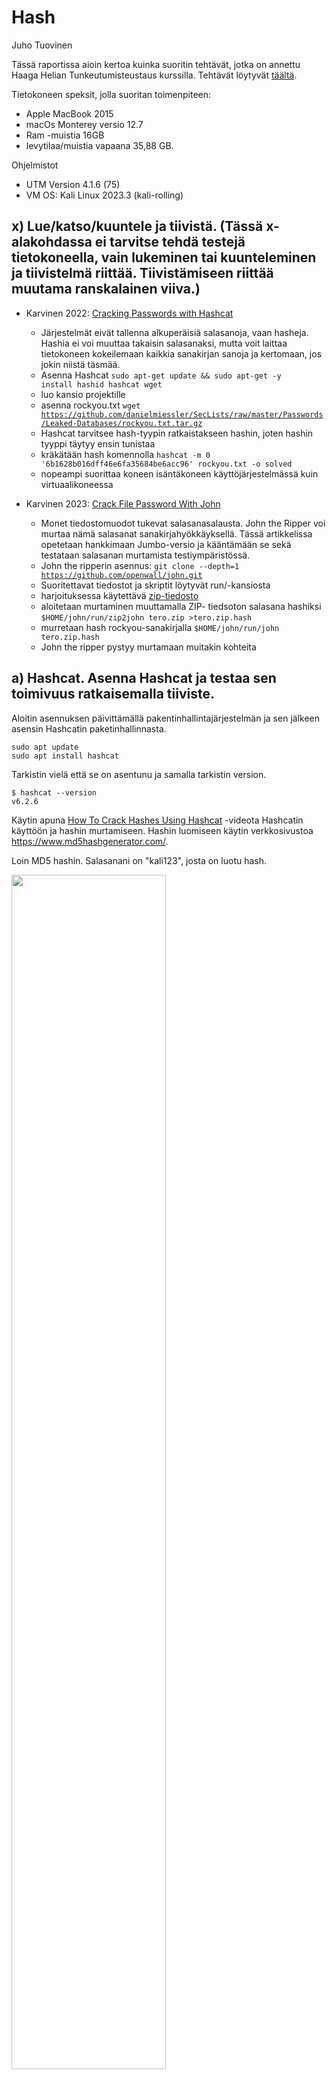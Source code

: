 # Hash
Juho Tuovinen

Tässä raportissa aioin kertoa kuinka suoritin tehtävät, jotka on annettu Haaga Helian Tunkeutumisteustaus kurssilla. Tehtävät löytyvät [täältä](https://terokarvinen.com/2023/eettinen-hakkerointi-2023/#h7-hash).

Tietokoneen speksit, jolla suoritan toimenpiteen:
- Apple MacBook 2015
- macOs Monterey versio 12.7
- Ram -muistia 16GB
- levytilaa/muistia vapaana 35,88 GB.

Ohjelmistot
- UTM Version 4.1.6 (75)
- VM OS: Kali Linux 2023.3 (kali-rolling)


## x) Lue/katso/kuuntele ja tiivistä. (Tässä x-alakohdassa ei tarvitse tehdä testejä tietokoneella, vain lukeminen tai kuunteleminen ja tiivistelmä riittää. Tiivistämiseen riittää muutama ranskalainen viiva.)
- Karvinen 2022: [Cracking Passwords with Hashcat](https://terokarvinen.com/2022/cracking-passwords-with-hashcat/)
  - Järjestelmät eivät tallenna alkuperäisiä salasanoja, vaan hasheja. Hashia ei voi muuttaa takaisin salasanaksi, mutta voit laittaa tietokoneen kokeilemaan kaikkia sanakirjan sanoja ja kertomaan, jos jokin niistä täsmää.
  - Asenna Hashcat <code>sudo apt-get update && sudo apt-get -y install hashid hashcat wget</code>
  - luo kansio projektille
  - asenna rockyou.txt <code>wget https://github.com/danielmiessler/SecLists/raw/master/Passwords/Leaked-Databases/rockyou.txt.tar.gz</code>
  - Hashcat tarvitsee hash-tyypin ratkaistakseen hashin, joten hashin tyyppi täytyy ensin tunistaa
  - kräkätään hash komennolla <code>hashcat -m 0 '6b1628b016dff46e6fa35684be6acc96' rockyou.txt -o solved</code>
  - nopeampi suorittaa koneen isäntäkoneen käyttöjärjestelmässä kuin virtuaalikoneessa

- Karvinen 2023: [Crack File Password With John](https://terokarvinen.com/2023/crack-file-password-with-john/)
  - Monet tiedostomuodot tukevat salasanasalausta. John the Ripper voi murtaa nämä salasanat sanakirjahyökkäyksellä. Tässä artikkelissa opetetaan hankkimaan Jumbo-versio ja kääntämään se sekä testataan salasanan murtamista testiympäristössä.
  - John the ripperin asennus: <code>git clone --depth=1 https://github.com/openwall/john.git</code>
  - Suoritettavat tiedostot ja skriptit löytyvät run/-kansiosta
  - harjoituksessa käytettävä [zip-tiedosto](https://terokarvinen.com/2023/crack-file-password-with-john/tero.zip)
  - aloitetaan murtaminen muuttamalla ZIP- tiedsoton salasana hashiksi <code>$HOME/john/run/zip2john tero.zip >tero.zip.hash</code>
  - murretaan hash rockyou-sanakirjalla <code>$HOME/john/run/john tero.zip.hash </code>
  - John the ripper pystyy murtamaan muitakin kohteita


## a) Hashcat. Asenna Hashcat ja testaa sen toimivuus ratkaisemalla tiiviste.

Aloitin asennuksen päivittämällä pakentinhallintajärjestelmän ja sen jälkeen asensin Hashcatin paketinhallinnasta.
`````
sudo apt update
sudo apt install hashcat
`````
Tarkistin vielä että se on asentunu ja samalla tarkistin version.
````
$ hashcat --version
v6.2.6
````

Käytin apuna [How To Crack Hashes Using Hashcat](https://www.youtube.com/watch?v=fVgzY5OJeIE) -videota Hashcatin käyttöön ja hashin murtamiseen. Hashin luomiseen käytin verkkosivustoa https://www.md5hashgenerator.com/.

Loin MD5 hashin. Salasanani on "kali123", josta on luotu hash.

<img src="/images/cat1.png" alt="" title="" width="70%" height="70%">

Testaan tunistaako Hash Identifier hashia. Avaan komennolla <code>hash-identifier</code> ja syötän hashin.


``````
HASH: 0cd698a0503946a852f2f81cc7d63ee3

Possible Hashs:
[+] MD5
[+] Domain Cached Credentials - MD4(MD4(($pass)).(strtolower($username)))
``````
Identifier tunnisti, että hash on mahdollisesti tyyppiä MD5.

Tallennan hashin tiedostoon murtamista varten <code>echo "0cd698a0503946a852f2f81cc7d63ee3" > hash.txt"</code>. Tarkistan mitä modulia käytetään, jotta Hashcat osaa alkaa murtaman hashia.

`````
$ hashcat -h |grep MD5                                                              
      0 | MD5                                                        | Raw Hash
   5100 | Half MD5                                                   | Raw Hash
     50 | HMAC-MD5 (key = $pass)                                     | Raw Hash authenticated
     60 | HMAC-MD5 (key = $salt)                                     | Raw Hash authenticated
  11900 | PBKDF2-HMAC-MD5                                            | Generic KDF
  11400 | SIP digest authentication (MD5)                            | Network Protocol
   5300 | IKE-PSK MD5                                                | Network Protocol
    ....(JATKUU)....
`````

Tässä tapauksessa module "0", koska tarkaisemme pelkän hashin. Aloitetaan murtaminen <code>hashcat -m 0 hash.txt /usr/share/wordlists/rockyou.txt"</code>.
- <code>-m 0</code>: moduli 0
- <code>hash.txt</code>: tiedosto, johon olen tallentanut luomani MD5-hashin
- <code>/usr/share/wordlists/rockyou.txt</code>: kansio, jossa sanakirja sijaitsee. Käytän tässä rockyou.txt- sanakirjaa apuna.

Tulos:
``````
0cd698a0503946a852f2f81cc7d63ee3:kali123                  
                                                          
Session..........: hashcat
Status...........: Cracked
Hash.Mode........: 0 (MD5)
Hash.Target......: 0cd698a0503946a852f2f81cc7d63ee3
Time.Started.....: Fri Dec  8 15:00:50 2023 (1 sec)
Time.Estimated...: Fri Dec  8 15:00:51 2023 (0 secs)
Kernel.Feature...: Pure Kernel
Guess.Base.......: File (/usr/share/wordlists/rockyou.txt)
Guess.Queue......: 1/1 (100.00%)
Speed.#1.........:   328.5 kH/s (0.13ms) @ Accel:256 Loops:1 Thr:1 Vec:4
Recovered........: 1/1 (100.00%) Digests (total), 1/1 (100.00%) Digests (new)
Progress.........: 78848/14344385 (0.55%)
Rejected.........: 0/78848 (0.00%)
Restore.Point....: 77824/14344385 (0.54%)
Restore.Sub.#1...: Salt:0 Amplifier:0-1 Iteration:0-1
Candidate.Engine.: Device Generator
Candidates.#1....: superm -> jasons1

Started: Fri Dec  8 15:00:05 2023
Stopped: Fri Dec  8 15:00:52 2023
``````
Ensimmäiseltä riviltä nähdään hash ja salasana, jonka muutin alussa MD5-hashiksi, eli murtaminen onnistui.

## b) John. Asenna Jumbo John ja testaa sen toimivuus murtamalla jonkin tiedoston salasana.

Asennan John the ripper -github varaston työpöydälle <code>git clone https://github.com/openwall/john.git</code>. Luon aikaisemmin luodusta hash.txt- tiedostosta ZIP- tiedoston, joka aukeaa salasananalla "kali123".

    zip --password kali123 hash.zip hash.txt 

<img src="/images/zip1.png" alt="" title="" width="70%" height="70%">

Tarvitsemme salasanasta hashin; käytetään <code>zip2john</code>

``````
$ zip2john hash.zip
ver 1.0 efh 5455 efh 7875 hash.zip/hash.txt PKZIP Encr: 2b chk, TS_chk, cmplen=45, decmplen=33, crc=22B5A86E ts=75A2 cs=75a2 type=0
hash.zip/hash.txt:$pkzip$1*2*2*0*2d*21*22b5a86e*0*42*0*2d*75a2*9be3a7a90bc22865b4132e73371ee66c96797fe16cf103398412fc302c188ca026e9c8b3d0a5b5befb9300f206*$/pkzip$:hash.txt:hash.zip::hash.zip
``````
Tallenetaa hash uuteen tiedostoon hash2.txt: <code>zip2john hash.zip > hash2.txt"</code>. Siten aloitetaan murtaminen

``````
$ john --format=zip hash2.txt                                            
Using default input encoding: UTF-8
No password hashes loaded (see FAQ)
``````

Ei onnistunut.

Katsoin apua aikaisemmasta [Tero Karvisen artikkelista](https://terokarvinen.com/2023/crack-file-password-with-john/) ja siirtin hash2.txt tiedoston työpöydältä run-kansioon ja ajoin siellä. 

    john hash2.txt.

Nyt onnistui.

<img src="/images/john1.png" alt="" title="" width="70%" height="70%">

## c) f5bc7fcc7f5b3b6af7ff79e0feafad6d1a948b6a2c18de414993c1226be48c1f on erään tällä tehtäväsivulla olevan yksittäisen sanan tiiviste. Käytin hyvin yleistä ja tunnettua tiivistealgoritmia. Sanassa voi olla isoja kirjaimia, mutta ei erikoismerkkejä. Minkä sanan tiiviste on kyseessä?

Kokeilin ensin Hash Identifier:ia:

``````
 HASH: f5bc7fcc7f5b3b6af7ff79e0feafad6d1a948b6a2c18de414993c1226be48c1f

Possible Hashs:
[+] SHA-256
[+] Haval-256
```````
```````
$ hashcat -h |grep sha    
    170 | sha1(utf16le($pass))                                       | Raw Hash
   1470 | sha256(utf16le($pass))                                     | Raw Hash
  10870 | sha384(utf16le($pass))                                     | Raw Hash
   1770 | sha512(utf16le($pass))                                     | Raw Hash
  21300 | md5($salt.sha1($salt.$pass))                               | Raw Hash salted and/or itera
```````
Tallennetaan has tiedostoon hash3.txt. Koska tehtävänannossa kerrottiin "Käytin hyvin yleistä ja tunnettua tiivistealgoritmia", oletan, että kyseessä voisi olla SHA-256.

    echo "f5bc7fcc7f5b3b6af7ff79e0feafad6d1a948b6a2c18de414993c1226be48c1f" > hash3.txt            

Kokeillaan lähteekö seuraavalla komennolla <code>hashcat -m 1470 hash3.txt /usr/share/wordlists/rockyou.txt</code>. "Exhausted" eli en saanut hashia murrettua Hashcatilla. Sanalistan sanat eivät täsmännee tiivisteen kanssa. Päätin lähteä yrittämään internetistä löytyviä sha-256 dekoodereita ja törmäsin https://md5decrypt.net/en/Sha256/, jolla dekryptaus yllätyksekseni onnistuikin. Sanaksi paljastui "Sertificate". 

<img src="/images/sah256.png" alt="" title="" width="70%" height="70%">

Sana myös klytyy sivulta, niin kuin tehtävänannossa kerrotaan. Eli tiiviste suurella todennäköisyydella on tyyppiä SHA-256.

<img src="/images/serti.png" alt="" title="" width="70%" height="70%">

## d) Cheatsheet. Kerää kurssilaisten raporteista käteviä tekniikoita. Kerää itse tekniikat ja komennot, älä pelkästään kuvaile. Muista lähdeviitteet. Tee tiivis ja selkeä cheatsheet, josta löydät tarvittavat tiedot lipunryöstössä. (Tässä alatehtävässä ei tarvitse tehdä testejä koneella)

### Yleishyödyllistä

- SSH-yhteys: <code>ssh <palvelimen osoite> -p <portin numero></code> ([Jana Haltin raportista](https://github.com/JanaHalt/Ethical-Hacking-2023/blob/main/h7%20Hash.md))
- "-":llä alkavan tiedoston avaaminen <code>cat ./-</code>([Jana Haltin raportista](https://github.com/JanaHalt/Ethical-Hacking-2023/blob/main/h7%20Hash.md))
- telnet: <code>telnet [IP] [portti]</code>
- luo tiedosto, jossa esim. hash: <code>echo "0cd698a0503946a852f2f81cc7d63ee3" > hash.txt"</code> ([JuhoTuovinen](https://github.com/JuhoTuovinen/tunkeutumistestaus/blob/main/h7-Hash.md))

### Fuzzaus

- <code>./ffuf -w common.txt -u [IP]:[PORTTI]/FUZZ</code>: fuzzaus käyttäen sanalistaa ([JuhoTuovinen](https://github.com/JuhoTuovinen/tunkeutumistestaus/blob/main/h2-Sniff-n-Scan.md))
- <code>./ffuf -w common.txt -u http://127.0.0.2:8000/FUZZ -fs 154</code>: jos esim. halutaan suodattaa pois ei-toivotut vastaukset, jooiden koko on 154 tavua([JuhoTuovinen](https://github.com/JuhoTuovinen/tunkeutumistestaus/blob/main/h2-Sniff-n-Scan.md)).
- <code>ffuf -w [sanalista] -e .log -u [kohde]/FUZZ/</code>: e-kytkin määrittää tiedostopääteen, tässä tapauksessa ".log" ([JuhoTuovinen](https://github.com/JuhoTuovinen/tunkeutumistestaus/blob/main/h2-Sniff-n-Scan.md))

### Porttiskannaus
   - <code>sudo nmap -p- -sV [IP]</code> skannaa portit 0-65535, <code>-sV</code> on palvelu- ja versiotiedot hakeva porttiskannaus ([Sawulohi](https://github.com/sawulohi/PenTest/tree/main/h6)).
   - <code>sudo nmap [IP] -p- -A</code> skannaa kaikki portit ja suorittaa käyttöjärjestelmän tunnistuksen ja version tunnistuksen ([Sawulohi](https://github.com/sawulohi/PenTest/blob/main/h1/README.md)).


### Tietokannat


- CREATE TABLE - <code>CREATE TABLE students (id SERIAL PRIMARY KEY, name VARCHAR(200));</code> (luo taulun "students" tietokantaan)
- INSERT - <code>INSERT INTO students(name) VALUES ('Tero');</code> (lisää uusden rivin tauluun ja asettaa "name" -sarakkeen arvoksi 'Tero')
- SELECT - <code>SELECT * FROM students;</code> (hakee ja näyttää kaikki rivit taulusta "students")
- UPDATE - <code>UPDATE students SET name='Tero Karvinen' WHERE name='Tero';</code> (päivittää taulun "students" rivin tai rivit, joiden "name" 
 -sarakkeen arvo on 'Tero' ja päivittää rivien sarakkeen arvoksi 'Tero Karvinen')
- DELETE - <code>DELETE FROM students WHERE name='Liisa';</code> (poistaa rivin tai rivit taulusta "students", joiden "name" -sarakkeen arvo on 'Liisa')
 
Lähde: https://terokarvinen.com/2016/03/05/postgresql-install-and-one-table-database-sql-crud-tutorial-for-ubuntu/

- <code>../../../</code>: File path traversal (https://github.com/jjenska/PenTest/blob/main/h4/h4.md)
- <code>....//....//</code>: jos suodatus päällä (https://github.com/jjenska/PenTest/blob/main/h4/h4.md)
- <code>'' OR '1'='1';</code>: SQL injektio (https://github.com/JuhoTuovinen/tunkeutumistestaus/blob/main/h5-Injected-Sequel.md)
- <code>'+UNION+SELECT+null,null+FROM+dual--</code>: injektio (https://github.com/JuhoTuovinen/tunkeutumistestaus/blob/main/h5-Injected-Sequel.md)
- <code>--</code>: komentti (https://github.com/JuhoTuovinen/tunkeutumistestaus/blob/main/h5-Injected-Sequel.md)
- <code>'+UNION+SELECT+BANNER,+NULL+FROM+v$version--</code>: Oracle-tietokannan versio (https://github.com/JuhoTuovinen/tunkeutumistestaus/blob/main/h5-Injected-Sequel.md)
- <code>'+UNION+SELECT+@@version--</code>: Microsoft-tietokannan tiedot (https://github.com/JuhoTuovinen/tunkeutumistestaus/blob/main/h5-Injected-Sequel.md)

### msf konsoli

- <code>serach [palvelu]</code>: etsii haavoittuvuuksia https://github.com/vilppuuu/tunkeutumistestaus/blob/main/h3_laksyt.md
- <code>use 0</code>: valitsee exploitin 0
- <code>info 0</code>: antaa infoa moduulista 0 https://github.com/sawulohi/PenTest/blob/main/h3/README.md
- <code>options</code>: esittää moduulin asetukset https://github.com/sawulohi/PenTest/blob/main/h3/README.md
- <code>set rhosts [kohde ip]</code>: kohde, johon suorietaan hyökkäys
- <code>exploit</code>: aloitetaan hyökkäys

## e) Viittaa. Tarkista, että jokaisessa raportissasi on lähdeviitteet kunnossa. Jokaisen raportin tulee viitata ainakin kurssiin / tehtäväsivuun. Kaikkiin muihinkin käytettyihin lähteisiin tulee viitata, kuten kurssikavereiden raportteihin, weppisivuihin, man-sivuihin... (Tässä alatehtävässä ei tarvitse tehdä testejä koneella).




## Lähteet

https://terokarvinen.com/2023/eettinen-hakkerointi-2023/#h7-hash

https://terokarvinen.com/2022/cracking-passwords-with-hashcat/

https://terokarvinen.com/2023/crack-file-password-with-john/

https://www.youtube.com/watch?v=fVgzY5OJeIE

https://www.md5hashgenerator.com/

https://md5decrypt.net/en/Sha256/

https://www.dcode.fr/sha256-hash

https://www.youtube.com/watch?v=TfmY03B07ww

https://github.com/openwall/john

https://md5hashing.net/hash

https://www.youtube.com/watch?v=XjVYl1Ts6XI&t=383s

https://chat.openai.com/

https://terokarvinen.com/2016/03/05/postgresql-install-and-one-table-database-sql-crud-tutorial-for-ubuntu/

https://github.com/JuhoTuovinen/tunkeutumistestaus/blob/main/h5-Injected-Sequel.md

https://github.com/JanaHalt/Ethical-Hacking-2023/blob/main/h7%20Hash.md

https://github.com/JuhoTuovinen/tunkeutumistestaus/blob/main/h2-Sniff-n-Scan.md

https://github.com/sawulohi/PenTest/tree/main/h6

https://github.com/sawulohi/PenTest/blob/main/h1/README.md

https://github.com/jjenska/PenTest/blob/main/h4/h4.md

https://github.com/vilppuuu/tunkeutumistestaus/blob/main/h3_laksyt.md

https://github.com/sawulohi/PenTest/blob/main/h3/README.md

